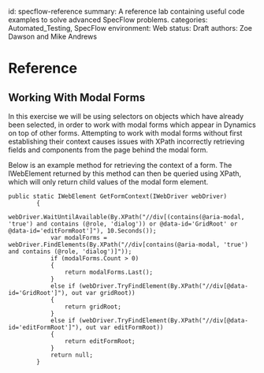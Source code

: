 id: specflow-reference
summary: A reference lab containing useful code examples to solve advanced SpecFlow problems.
categories: Automated_Testing, SpecFlow
environment: Web
status: Draft
authors: Zoe Dawson and Mike Andrews

# Reference

## Working With Modal Forms

In this exercise we will be using selectors on objects which have already been selected, in order to work with modal forms which appear in Dynamics on top of other forms. Attempting to work with modal forms without first establishing their context causes issues with XPath incorrectly retrieving fields and components from the page behind the modal form.

Below is an example method for retrieving the context of a form. The IWebElement returned by this method can then be queried using XPath, which will only return child values of the modal form element.

```
public static IWebElement GetFormContext(IWebDriver webDriver)
        {
            webDriver.WaitUntilAvailable(By.XPath("//div[(contains(@aria-modal, 'true') and contains (@role, 'dialog')) or @data-id='GridRoot' or @data-id='editFormRoot']"), 10.Seconds());
            var modalForms = webDriver.FindElements(By.XPath("//div[contains(@aria-modal, 'true') and contains (@role, 'dialog')]"));
            if (modalForms.Count > 0)
            {
                return modalForms.Last();
            }
            else if (webDriver.TryFindElement(By.XPath("//div[@data-id='GridRoot']"), out var gridRoot))
            {
                return gridRoot;
            }
            else if (webDriver.TryFindElement(By.XPath("//div[@data-id='editFormRoot']"), out var editFormRoot))
            {
                return editFormRoot;
            }
            return null;
        }
 ```
 